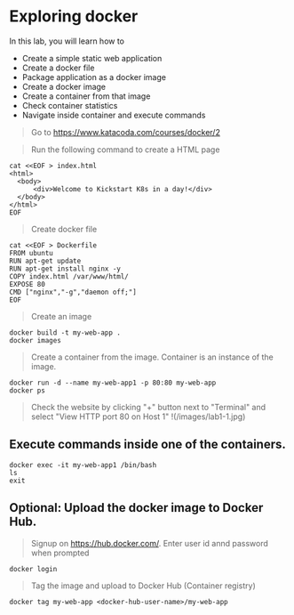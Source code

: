 # Exploring docker
In this lab, you will learn how to 
- Create a simple static web application
- Create a docker file
- Package application as a docker image
- Create a docker image
- Create a container from that image
- Check container statistics
- Navigate inside container and execute commands

> Go to https://www.katacoda.com/courses/docker/2

> Run the following command to create a HTML page
```
cat <<EOF > index.html
<html>
  <body>
      <div>Welcome to Kickstart K8s in a day!</div>
  </body>
</html>
EOF
```
> Create docker file
```
cat <<EOF > Dockerfile
FROM ubuntu
RUN apt-get update
RUN apt-get install nginx -y
COPY index.html /var/www/html/
EXPOSE 80
CMD ["nginx","-g","daemon off;"]
EOF
```

> Create an image
```
docker build -t my-web-app .
docker images
```

> Create a container from the image. Container is an instance of the image.
```
docker run -d --name my-web-app1 -p 80:80 my-web-app
docker ps
```
> Check the website by clicking "+" button next to "Terminal" and select "View HTTP port 80 on Host 1"
!(/images/lab1-1.jpg)

## Execute commands inside one of the containers.
```
docker exec -it my-web-app1 /bin/bash
ls
exit
```

## Optional: Upload the docker image to Docker Hub. 
> Signup on https://hub.docker.com/.
> Enter user id annd password when prompted
```
docker login
```
> Tag the image and upload to Docker Hub (Container registry) 
```
docker tag my-web-app <docker-hub-user-name>/my-web-app
```
